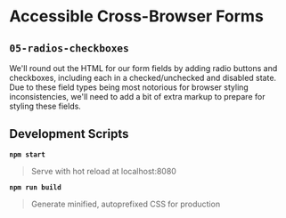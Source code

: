 # Accessible Cross-Browser Forms

## `05-radios-checkboxes`

We'll round out the HTML for our form fields by adding radio buttons and checkboxes, including each in a checked/unchecked and disabled state. Due to these field types being most notorious for browser styling inconsistencies, we'll need to add a bit of extra markup to prepare for styling these fields.

## Development Scripts

**`npm start`**

> Serve with hot reload at localhost:8080

**`npm run build`**

> Generate minified, autoprefixed CSS for production
